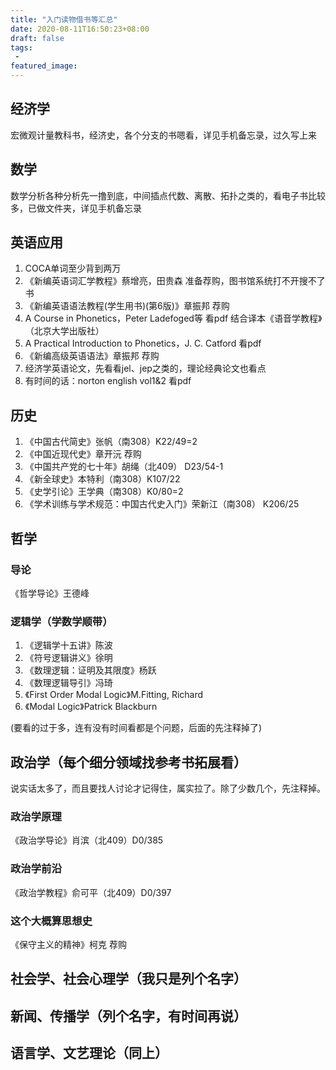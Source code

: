 ```yaml
---
title: "入门读物借书等汇总"
date: 2020-08-11T16:50:23+08:00
draft: false
tags:
 - 
featured_image:
---
```

## 经济学
宏微观计量教科书，经济史，各个分支的书嗯看，详见手机备忘录，过久写上来
## 数学
数学分析各种分析先一撸到底，中间插点代数、离散、拓扑之类的，看电子书比较多，已做文件夹，详见手机备忘录
## 英语应用
1. COCA单词至少背到两万
2. 《新编英语词汇学教程》蔡增亮，田贵森 准备荐购，图书馆系统打不开搜不了书
3. 《新编英语语法教程(学生用书)(第6版)》章振邦 荐购
4. A Course in Phonetics，Peter Ladefoged等 看pdf 结合译本《语音学教程》（北京大学出版社）
5. A Practical Introduction to Phonetics，J. C. Catford 看pdf
6. 《新编高级英语语法》章振邦 荐购
7. 经济学英语论文，先看看jel、jep之类的，理论经典论文也看点
8. 有时间的话：norton english vol1&2 看pdf
## 历史
1. 《中国古代简史》张帆（南308）K22/49=2
2. 《中国近现代史》章开沅 荐购
3. 《中国共产党的七十年》胡绳（北409） D23/54-1
4. 《新全球史》本特利（南308）K107/22
5. 《史学引论》王学典（南308）K0/80=2
6. 《学术训练与学术规范：中国古代史入门》荣新江（南308） K206/25
## 哲学
### 导论
《哲学导论》王德峰
### 逻辑学（学数学顺带）
1. 《逻辑学十五讲》陈波 
2. 《符号逻辑讲义》徐明
3. 《数理逻辑：证明及其限度》杨跃
4. 《数理逻辑导引》冯琦
5. 《First Order Modal Logic》M.Fitting, Richard
6. 《Modal Logic》Patrick Blackburn

(要看的过于多，连有没有时间看都是个问题，后面的先注释掉了)
<!--### 哲学史
1. 荐购中：《西方哲学史》邓晓芒/赵林
2. 《新编中国哲学史》冯达文/郭齐勇
3. 《现代西方哲学教程新编(上、下册)》夏基松
4. 《二十世纪英美哲学》张庆熊
5. 《中国现代哲学史》冯友兰
6. 《中国现代思想史》李泽厚
7. 选看《西方哲学史：学术版》叶秀山
### 文献及原著
1. 《形而上学的历史演变》张志伟
2. 《西方思想的起源：古希腊哲学史论》聂敏里
3. 《基督教哲学1500年》赵敦华
4. 《德国哲学十论》张汝伦
5. 《第一哲学的支点》赵汀阳
6. 《西方哲学原著选读（上下卷）》北大版
### 伦理学
1. 《伦理学关键词》程炼
2. 《伦理学导论》程炼
2. 《道德哲学》沃尔夫
3. 《自我、他人与道德》徐向东
4. 《应用伦理学概论》卢风
5. 《中国伦理思想史》马工程
### 宗教学

### 美学

### 科学哲学

### 马哲
《马克思主义哲学史教程》何萍
《简明马克思主义史》庄福龄
《德国古典哲学》俞吾金
《西方马克思主义概论》衣俊卿-->
## 政治学（每个细分领域找参考书拓展看）
说实话太多了，而且要找人讨论才记得住，属实拉了。除了少数几个，先注释掉。
### 政治学原理
《政治学导论》肖滨（北409）D0/385
### 政治学前沿
《政治学教程》俞可平（北409）D0/397
<!-- ### 公共政策分析
《公共政策分析》陈庆云
### 比较政策学
《比较政治学：体系、过程和政策》阿尔蒙德，鲍威尔
### 当代中国政府与政治
《当代中国政府与政治》景跃进等
### 当代西方国家政治制度
《当代西方政治制度导论（第二版）》唐晓等
### 中国政治思想史
《中国政治思想史》萧公权（北409，2层） C51/14-1:29(2)
### 中国经济制度史
《中国政治制度史（第三版）》白钢
### 政治经济
1. 《全球政治经济学:解读国际经济秩序》(美)罗伯特·吉尔平
2. 《比较政治经济学》朱天飚
### 西方政治思想史
《西方政治思想史》陈伟 之前荐购，已到
### 政党学
《寡头统治铁律———现代民主制度中的政党社会学》（德）罗伯特·米
歇尔斯
### 政治哲学
《政治哲学》沃尔夫 荐购 -->
### 这个大概算思想史
《保守主义的精神》柯克 荐购
## 社会学、社会心理学（我只是列个名字）

## 新闻、传播学（列个名字，有时间再说）

## 语言学、文艺理论（同上）